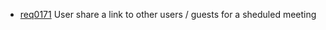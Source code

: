  * [req0171](https://github.com/DomainDrivenArchitecture/ddaRequirement/blob/master/en/requirements/req0171.md) User share a link to other users / guests for a sheduled meeting